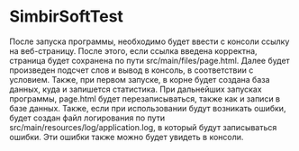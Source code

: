 # SimbirSoftTest
После запуска программы, необходимо будет ввести с консоли ссылку на веб-страницу. После этого, если ссылка введена корректна, страница будет сохранена 
по пути src/main/files/page.html. Далее будет произведен подсчет слов и вывод в консоль, в соответствии с условием. Также, при первом запуске, в корне будет создана 
база данных, куда и запишется статистика. При дальнейших запусках программы, page.html будет перезаписываться, также как и записи в базе данных. Также, если при 
использовании будут возникать ошибки, будет создан файл логирования по пути src/main/resources/log/application.log, в который будут записываться ошибки. Эти ошибки 
также можно будет увидеть в консоли.
